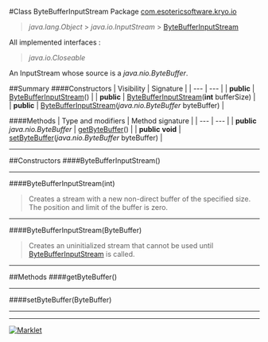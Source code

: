 #Class ByteBufferInputStream
Package [com.esotericsoftware.kryo.io](README.md)<br>

> *java.lang.Object* > *java.io.InputStream* > [ByteBufferInputStream](ByteBufferInputStream.md)

All implemented interfaces :
> *java.io.Closeable*

An InputStream whose source is a *java.nio.ByteBuffer*.


##Summary
####Constructors
| Visibility | Signature |
| --- | --- |
| **public** | [ByteBufferInputStream](#bytebufferinputstream)() |
| **public** | [ByteBufferInputStream](#bytebufferinputstreamint)(**int** bufferSize) |
| **public** | [ByteBufferInputStream](#bytebufferinputstreambytebuffer)(*java.nio.ByteBuffer* byteBuffer) |

####Methods
| Type and modifiers | Method signature |
| --- | --- |
| **public** *java.nio.ByteBuffer* | [getByteBuffer](#getbytebuffer)() |
| **public** **void** | [setByteBuffer](#setbytebufferbytebuffer)(*java.nio.ByteBuffer* byteBuffer) |

---


##Constructors
####ByteBufferInputStream()
> 


---

####ByteBufferInputStream(int)
> Creates a stream with a new non-direct buffer of the specified size. The position and limit of the buffer is zero.


---

####ByteBufferInputStream(ByteBuffer)
> Creates an uninitialized stream that cannot be used until [ByteBufferInputStream](ByteBufferInputStream.md) is called.


---


##Methods
####getByteBuffer()
> 


---

####setByteBuffer(ByteBuffer)
> 


---

---

[![Marklet](https://img.shields.io/badge/Generated%20by-Marklet-green.svg)](https://github.com/Faylixe/marklet)
